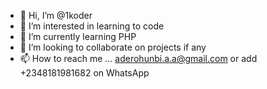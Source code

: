 - 👋 Hi, I’m @1koder
- 👀 I’m interested in learning to code
- 🌱 I’m currently learning PHP
- 💞️ I’m looking to collaborate on projects if any
- 📫 How to reach me ... aderohunbi.a.a@gmail.com or add +2348181981682 on WhatsApp


<!---
1koder/1koder is a ✨ special ✨ repository because its `README.md` (this file) appears on your GitHub profile.
You can click the Preview link to take a look at your changes.
--->
